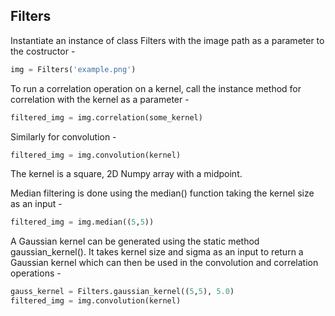 ## Filters

Instantiate an instance of class Filters with the image path as a parameter to the costructor -

```python
img = Filters('example.png')
```

To run a correlation operation on a kernel, call the instance method for correlation with the kernel as a parameter -

```python
filtered_img = img.correlation(some_kernel)
```

Similarly for convolution -

```python
filtered_img = img.convolution(kernel)
```
The kernel is a square, 2D Numpy array with a midpoint.

Median filtering is done using the median() function taking the kernel size as an input -

```python
filtered_img = img.median((5,5))
```

A Gaussian kernel can be generated using the static method gaussian_kernel(). It takes kernel size and sigma as an input to return a Gaussian kernel which can then be used in the convolution and correlation operations -

```python
gauss_kernel = Filters.gaussian_kernel((5,5), 5.0)
filtered_img = img.convolution(kernel)
```
 


